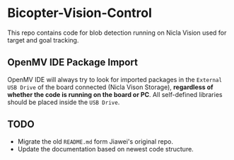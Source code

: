 # Bicopter-Vision-Control
This repo contains code for blob detection running on Nicla Vision used for target and goal tracking.

## OpenMV IDE Package Import
OpenMV IDE will always try to look for imported packages in the `External USB Drive` of the board connected (Nicla Vison Storage), **regardless of whether the code is running on the board or PC**. All self-defined libraries should be placed inside the `USB Drive`. 

## TODO

- Migrate the old `README.md` form Jiawei's original repo.
- Update the documentation based on newest code structure.